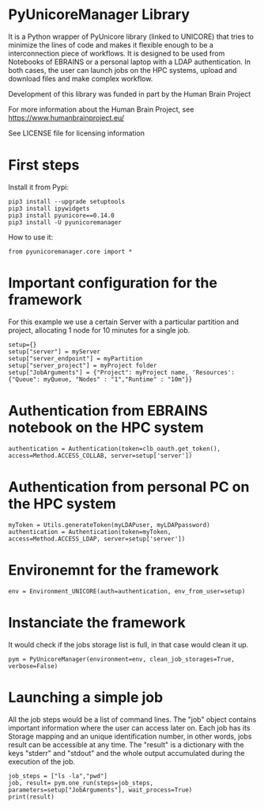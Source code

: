 # PyUnicoreManager Library

It is a Python wrapper of PyUnicore library (linked to UNICORE) that tries to minimize the lines of code and makes it flexible enough to be a interconnection piece of workflows. It is designed to be used from Notebooks of EBRAINS or a personal laptop with a LDAP authentication. In both cases, the user can launch jobs on the HPC systems, upload and download files and make complex workflow.

Development of this library was funded in part by the Human Brain Project

For more information about the Human Brain Project, see https://www.humanbrainproject.eu/

See LICENSE file for licensing information

# First steps

Install it from Pypi:

    pip3 install --upgrade setuptools
    pip3 install ipywidgets
    pip3 install pyunicore==0.14.0
    pip3 install -U pyunicoremanager
    
How to use it:

    from pyunicoremanager.core import *
    

# Important configuration for the framework
For this example we use a certain Server with a particular partition and project, allocating 1 node for 10 minutes for a single job.

    setup={}
    setup["server"] = myServer
    setup["server_endpoint"] = myPartition
    setup["server_project"] = myProject folder
    setup["JobArguments"] = {"Project": myProject name, 'Resources': {"Queue": myQueue, "Nodes" : "1","Runtime" : "10m"}}

# Authentication from EBRAINS notebook on the HPC system

    authentication = Authentication(token=clb_oauth.get_token(), access=Method.ACCESS_COLLAB, server=setup['server'])

# Authentication from personal PC on the HPC system

    myToken = Utils.generateToken(myLDAPuser, myLDAPpassword)
    authentication = Authentication(token=myToken, access=Method.ACCESS_LDAP, server=setup['server'])

# Environemnt for the framework

    env = Environment_UNICORE(auth=authentication, env_from_user=setup)
   
# Instanciate the framework

It would check if the jobs storage list is full, in that case would clean it up.

    pym = PyUnicoreManager(environment=env, clean_job_storages=True, verbose=False)

# Launching a simple job

All the job steps would be a list of command lines. The "job" object contains important information where the user can access later on. Each job has its Storage mapping and an unique identification number, in other words, jobs result can be accessible at any time. The "result" is a dictionary with the keys "stderr" and "stdout" and the whole output accumulated during the execution of the job.

    job_steps = ["ls -la","pwd"]
    job, result= pym.one_run(steps=job_steps, parameters=setup["JobArguments"], wait_process=True)
    print(result)
    
